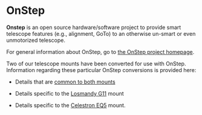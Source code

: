 # OnStep

**Onstep** is an open source hardware/software project to provide
smart telescope features (e.g., alignment, GoTo) to an otherwise
un-smart or even unmotorized telescope.

For general information about OnStep, go to [the OnStep project
homepage](http://onstep.groups.io/g/main/wiki/3860).

Two of our telescope mounts have been converted for use with
OnStep. Information regarding these particular OnStep conversions is
provided here:

* Details that are [common to both mounts](shared/index.md) 

* Details specific to the [Losmandy G11](g11/index.md) mount

* Details specific to the [Celestron EQ5](eq5/index.md) mount.






  
